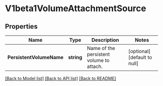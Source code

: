 # V1beta1VolumeAttachmentSource

## Properties
Name | Type | Description | Notes
------------ | ------------- | ------------- | -------------
**PersistentVolumeName** | **string** | Name of the persistent volume to attach. | [optional] [default to null]

[[Back to Model list]](../README.md#documentation-for-models) [[Back to API list]](../README.md#documentation-for-api-endpoints) [[Back to README]](../README.md)


